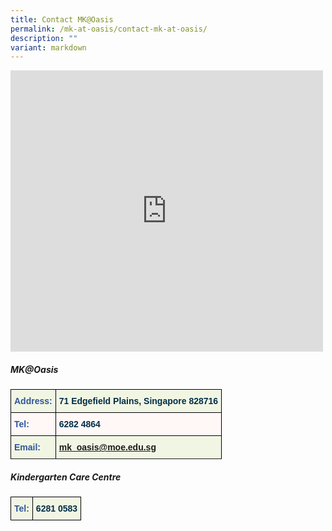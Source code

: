 ```yaml
---
title: Contact MK@Oasis
permalink: /mk-at-oasis/contact-mk-at-oasis/
description: ""
variant: markdown
---
```

<iframe loading="lazy" allowfullscreen="" style="border:0;" height="450" width="500" src="https://www.google.com/maps/embed?pb=!1m18!1m12!1m3!1d3988.6191870009225!2d103.90877821461417!3d1.404771498975483!2m3!1f0!2f0!3f0!3m2!1i1024!2i768!4f13.1!3m3!1m2!1s0x31da15fedda64d61%3A0x609377487266e96a!2sOasis%20Primary%20School!5e0!3m2!1sen!2ssg!4v1665634879662!5m2!1sen!2ssg"></iframe>

##### MK@Oasis

<style type="text/css">
.tg  {border-collapse:collapse;border-spacing:0;}
.tg td{border-color:black;border-style:solid;border-width:1px;font-family:Arial, sans-serif;font-size:14px;
  overflow:hidden;padding:10px 5px;word-break:normal;}
.tg th{border-color:black;border-style:solid;border-width:1px;font-family:Arial, sans-serif;font-size:14px;
  font-weight:normal;overflow:hidden;padding:10px 5px;word-break:normal;}
.tg .tg-dv6r{background-color:#F1F6E4;color:#2F5597;font-weight:bold;text-align:left;vertical-align:top}
.tg .tg-j74v{background-color:#F1F6E4;color:#002D46;font-weight:bold;text-align:left;vertical-align:top}
.tg .tg-8com{background-color:#FFF8F7;color:#2F5597;font-weight:bold;text-align:left;vertical-align:top}
.tg .tg-1d14{background-color:#FFF8F7;color:#002D46;font-weight:bold;text-align:left;vertical-align:top}
</style>
<table class="tg">
<thead>
  <tr>
    <th class="tg-dv6r">Address:</th>
    <th class="tg-j74v">71 Edgefield Plains, Singapore 828716<br></th>
  </tr>
</thead>
<tbody>
  <tr>
    <td class="tg-8com">Tel:<br></td>
    <td class="tg-1d14">6282 4864<br></td>
  </tr>
  <tr>
    <td class="tg-dv6r">Email:<br></td>
    <td class="tg-j74v"><a href="mailto:mk_oasis@moe.edu.sg">mk_oasis@moe.edu.sg</a></td>
  </tr>
  <tr>
</tr></tbody>
</table>

##### Kindergarten Care Centre

<style type="text/css">
.tg  {border-collapse:collapse;border-spacing:0;}
.tg td{border-color:black;border-style:solid;border-width:1px;font-family:Arial, sans-serif;font-size:14px;
  overflow:hidden;padding:10px 5px;word-break:normal;}
.tg th{border-color:black;border-style:solid;border-width:1px;font-family:Arial, sans-serif;font-size:14px;
  font-weight:normal;overflow:hidden;padding:10px 5px;word-break:normal;}
.tg .tg-dv6r{background-color:#F1F6E4;color:#2F5597;font-weight:bold;text-align:left;vertical-align:top}
.tg .tg-j74v{background-color:#F1F6E4;color:#002D46;font-weight:bold;text-align:left;vertical-align:top}
.tg .tg-8com{background-color:#FFF8F7;color:#2F5597;font-weight:bold;text-align:left;vertical-align:top}
.tg .tg-1d14{background-color:#FFF8F7;color:#002D46;font-weight:bold;text-align:left;vertical-align:top}
</style>
<table class="tg">
<thead>
  <tr>
    <th class="tg-dv6r">Tel:</th>
    <th class="tg-j74v">6281 0583<br>
  </th></tr>
</thead>

</table>
